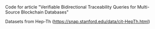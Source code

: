 Code for article "Verifiable Bidirectional Traceability Queries for Multi-Source Blockchain Databases"

Datasets from Hep-Th (https://snap.stanford.edu/data/cit-HepTh.html)
